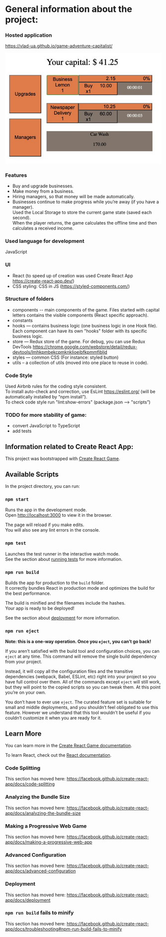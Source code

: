 
# General information about the project:

### Hosted application
https://vlad-ua.github.io/game-adventure-capitalist/

![Main screen](/src/assets/images/main-screen.jpg?raw=true "Main screen")

### Features
* Buy and upgrade businesses.
* Make money from a business.
* Hiring managers, so that money will be made automatically.
* Businesses continue to make progress while you’re away (if you have a manager).<br /> 
Used the Local Storage to store the current game state (saved each second).<br /> 
When the player returns, the game calculates the offline time and then calculates a received income.

### Used language for development
JavaScript

### UI
* React (to speed up of creation was used Create React App https://create-react-app.dev/)
* CSS styling: CSS in JS (https://styled-components.com/)

### Structure of folders
* components -- main components of the game. Files started with capital letters contains the visible components (React specific approach).
* constants
* hooks —  contains business logic (one business logic in one Hook file). Each component can have its own "hooks" folder with its specific business logic.
* store — Redux store of the game. For debug, you can use Redux DevTools 
https://chrome.google.com/webstore/detail/redux-devtools/lmhkpmbekcpmknklioeibfkpmmfibljd
* styles — common CSS (For instance: styled button)
* utils – a collection of utils (moved into one place to reuse in code).
     

### Code Style
Used Airbnb rules for the coding style consistent.<br />
To install auto-check and correction, use EsLint https://eslint.org/ (will be automatically installed by “npm install”).<br />
To check code style run "lint:show-errors"  (package.json —> "scripts”)


### TODO for more stability of game:
* convert JavaScript to TypeScript
* add tests



## Information related to Create React App:


This project was bootstrapped with [Create React Game](https://github.com/facebook/create-react-app).

## Available Scripts

In the project directory, you can run:

### `npm start`

Runs the app in the development mode.<br />
Open [http://localhost:3000](http://localhost:3000) to view it in the browser.

The page will reload if you make edits.<br />
You will also see any lint errors in the console.

### `npm test`

Launches the test runner in the interactive watch mode.<br />
See the section about [running tests](https://facebook.github.io/create-react-app/docs/running-tests) for more information.

### `npm run build`

Builds the app for production to the `build` folder.<br />
It correctly bundles React in production mode and optimizes the build for the best performance.

The build is minified and the filenames include the hashes.<br />
Your app is ready to be deployed!

See the section about [deployment](https://facebook.github.io/create-react-app/docs/deployment) for more information.

### `npm run eject`

**Note: this is a one-way operation. Once you `eject`, you can’t go back!**

If you aren’t satisfied with the build tool and configuration choices, you can `eject` at any time. This command will remove the single build dependency from your project.

Instead, it will copy all the configuration files and the transitive dependencies (webpack, Babel, ESLint, etc) right into your project so you have full control over them. All of the commands except `eject` will still work, but they will point to the copied scripts so you can tweak them. At this point you’re on your own.

You don’t have to ever use `eject`. The curated feature set is suitable for small and middle deployments, and you shouldn’t feel obligated to use this feature. However we understand that this tool wouldn’t be useful if you couldn’t customize it when you are ready for it.

## Learn More

You can learn more in the [Create React Game documentation](https://facebook.github.io/create-react-app/docs/getting-started).

To learn React, check out the [React documentation](https://reactjs.org/).

### Code Splitting

This section has moved here: https://facebook.github.io/create-react-app/docs/code-splitting

### Analyzing the Bundle Size

This section has moved here: https://facebook.github.io/create-react-app/docs/analyzing-the-bundle-size

### Making a Progressive Web Game

This section has moved here: https://facebook.github.io/create-react-app/docs/making-a-progressive-web-app

### Advanced Configuration

This section has moved here: https://facebook.github.io/create-react-app/docs/advanced-configuration

### Deployment

This section has moved here: https://facebook.github.io/create-react-app/docs/deployment

### `npm run build` fails to minify

This section has moved here: https://facebook.github.io/create-react-app/docs/troubleshooting#npm-run-build-fails-to-minify
